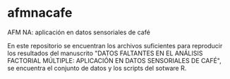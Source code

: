 # afmnacafe
AFM NA: aplicación en datos sensoriales de café


En este repositorio se encuentran los archivos suficientes para reproducir los resultados del manuscrito "DATOS FALTANTES EN EL ANÁLISIS
FACTORIAL MÚLTIPLE: APLICACIÓN EN DATOS SENSORIALES DE CAFÉ", se encuentra el conjunto de datos y los scripts del sotware R.
